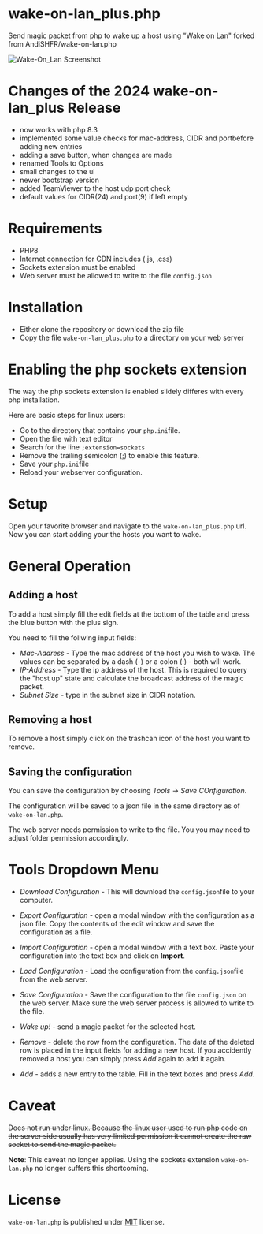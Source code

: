 # wake-on-lan_plus.php
Send magic packet from php to wake up a host using "Wake on Lan"
forked from AndiSHFR/wake-on-lan.php

![Wake-On_Lan Screenshot](wake-on-lan.png "wake-on-lan screenshot")

# Changes of the 2024 wake-on-lan_plus Release
  * now works with php 8.3
  * implemented some value checks for mac-address, CIDR and portbefore adding new entries
  * adding a save button, when changes are made
  * renamed Tools to Options
  * small changes to the ui
  * newer bootstrap version
  * added TeamViewer to the host udp port check
  * default values for CIDR(24) and port(9) if left empty


# Requirements
* PHP8
* Internet connection for CDN includes (.js, .css)
* Sockets extension must be enabled
* Web server must be allowed to write to the file ``config.json``


# Installation
* Either clone the repository or download the zip file
* Copy the file ```wake-on-lan_plus.php``` to a directory on your web server


# Enabling the php sockets extension
The way the php sockets extension is enabled slidely differes with every php installation.

Here are basic steps for linux users:

  * Go to the directory that contains your ``php.ini``file.
  * Open the file with text editor
  * Search for the line ``;extension=sockets``
  * Remove the trailing semicolon (;) to enable this feature.
  * Save your ``php.ini``file
  * Reload your webserver configuration.


# Setup
Open your favorite browser and navigate to the ```wake-on-lan_plus.php``` url.
Now you can start adding your the hosts you want to wake.

# General Operation

## Adding a host
To add a host simply fill the edit fields at the bottom of the table and press the blue button with the plus sign.

You need to fill the follwing input fields:

  * _Mac-Address_ - Type the mac address of the host you wish to wake. The values can be separated by a dash (-) or a colon (:) - both will work.
  * _IP-Address_ - Type the ip address of the host. This is required to query the "host up" state and calculate the broadcast address of the magic packet.
  * _Subnet Size_ - type in the subnet size in CIDR notation. 


## Removing a host
To remove a host simply click on the trashcan icon of the host you want to remove.


## Saving the configuration
You can save the configuration by choosing _Tools_ -> _Save COnfiguration_.

The configuration will be saved to a json file in the same directory as of ```wake-on-lan.php```.

The web server needs permission to write to the file. You you may need to adjust folder permission accordingly.

# Tools Dropdown Menu

* _Download Configuration_ - This will download the ``config.json``file to your computer.

* _Export Configuration_ - open a modal window with the configuration as a json file. Copy the contents of the edit window and save the configuration as a file.

* _Import Configuration_ - open a modal window with a text box. Paste your configuration into the text box and click on __Import__.

* _Load Configuration_ - Load the configuration from the ``config.json``file from the web server.

* _Save Configuration_ - Save the configuration to the file ``config.json`` on the web server. Make sure the web server process is allowed to write to the file.


* _Wake up!_ - send a magic packet for the selected host.

* _Remove_ - delete the row from the configuration. The data of the deleted row is placed in the input fields for adding a new host. If you accidently removed a host you can simply press _Add_ again to add it again.
* _Add_ - adds a new entry to the table. Fill in the text boxes and press _Add_.


# Caveat

  <s>Does not run under linux. Because the linux user used to run php code on the server side usually has very limited permission it cannot create the raw socket to send the magic packet.</s>

__Note__: This caveat no longer applies. Using the sockets extension ```wake-on-lan.php``` no longer suffers this shortcoming.

# License
```wake-on-lan.php``` is published under [MIT](LICENSE) license.
